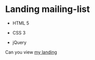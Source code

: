 # Landing mailing-list
- HTML 5 
* CSS 3 
+ jQuery

Can you view [my landing](https://andrei-jk.github.io/mailing-list/)
